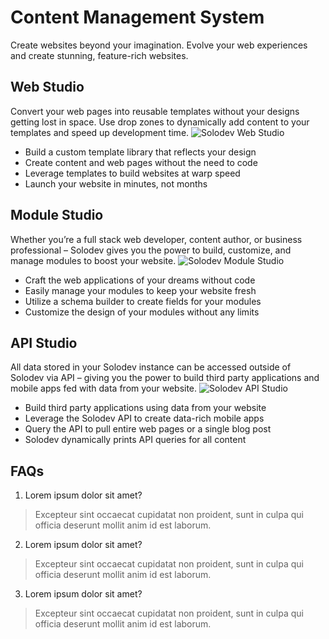 ﻿# Content Management System
Create websites beyond your imagination.
Evolve your web experiences and create stunning, feature-rich websites.


## Web Studio
Convert your web pages into reusable templates without your designs getting lost in space. Use drop zones to dynamically add content to your templates and speed up development time. ![Solodev Web Studio](https://www.solodev.com/_/images/pageBuilderMagellan.jpg)
* Build a custom template library that reflects your design 
* Create content and web pages without the need to code
* Leverage templates to build websites at warp speed
* Launch your website in minutes, not months


## Module Studio
Whether you’re a full stack web developer, content author, or business professional – Solodev gives you the power to build, customize, and manage modules to boost your website. ![Solodev Module Studio](https://www.solodev.com/_/images/multiSite.jpg)
* Craft the web applications of your dreams without code
* Easily manage your modules to keep your website fresh
* Utilize a schema  builder to create fields for your modules
* Customize the design of your modules without any limits

## API Studio
All data stored in your Solodev instance can be accessed outside of Solodev via API – giving you the power to build third party applications and mobile apps fed with data from your website. ![Solodev API Studio](https://www.solodev.com/_/images/API_Studio.png)
* Build third party applications using data from your website
* Leverage the Solodev API to create data-rich mobile apps
* Query the API to pull entire web pages or a single blog post
* Solodev dynamically prints API queries for all content

## FAQs
1. Lorem ipsum dolor sit amet?
> Excepteur sint occaecat cupidatat non proident, sunt in culpa qui officia deserunt mollit anim id est laborum.

2. Lorem ipsum dolor sit amet?
> Excepteur sint occaecat cupidatat non proident, sunt in culpa qui officia deserunt mollit anim id est laborum.

3. Lorem ipsum dolor sit amet?
> Excepteur sint occaecat cupidatat non proident, sunt in culpa qui officia deserunt mollit anim id est laborum.
